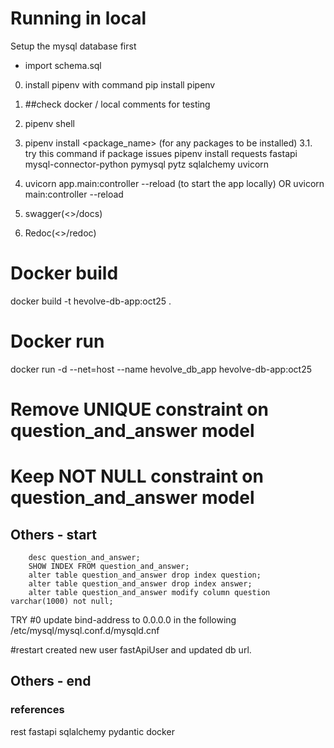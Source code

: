 # Running in local
Setup the mysql database first 
 - import schema.sql

0. install pipenv with command
    pip install pipenv
1. ##check docker / local comments for testing 
2. pipenv shell
3. pipenv install <package_name> (for any packages to be installed)
3.1. try this command if package issues
   pipenv install requests fastapi mysql-connector-python pymysql pytz sqlalchemy uvicorn

4. uvicorn app.main:controller --reload (to start the app locally)
OR 
uvicorn main:controller --reload
5. swagger(<>/docs)
6. Redoc(<>/redoc)

# Docker build 
docker build -t hevolve-db-app:oct25 .

# Docker run
docker run -d --net=host --name hevolve_db_app hevolve-db-app:oct25

# Remove UNIQUE constraint on question_and_answer model
# Keep NOT NULL constraint on question_and_answer model




## Others - start
```
    desc question_and_answer;
    SHOW INDEX FROM question_and_answer;
    alter table question_and_answer drop index question;
    alter table question_and_answer drop index answer;
    alter table question_and_answer modify column question varchar(1000) not null;
```

TRY #0
update bind-address to 0.0.0.0 in the following 
/etc/mysql/mysql.conf.d/mysqld.cnf

#restart
created new user fastApiUser and updated db url.
## Others - end


### references 
rest
fastapi
sqlalchemy
pydantic
docker 